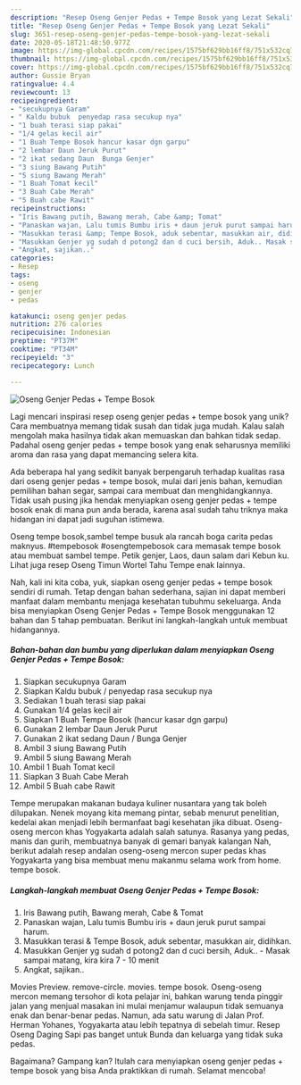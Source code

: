 ```yaml
---
description: "Resep Oseng Genjer Pedas + Tempe Bosok yang Lezat Sekali"
title: "Resep Oseng Genjer Pedas + Tempe Bosok yang Lezat Sekali"
slug: 3651-resep-oseng-genjer-pedas-tempe-bosok-yang-lezat-sekali
date: 2020-05-18T21:48:50.977Z
image: https://img-global.cpcdn.com/recipes/1575bf629bb16ff8/751x532cq70/oseng-genjer-pedas-tempe-bosok-foto-resep-utama.jpg
thumbnail: https://img-global.cpcdn.com/recipes/1575bf629bb16ff8/751x532cq70/oseng-genjer-pedas-tempe-bosok-foto-resep-utama.jpg
cover: https://img-global.cpcdn.com/recipes/1575bf629bb16ff8/751x532cq70/oseng-genjer-pedas-tempe-bosok-foto-resep-utama.jpg
author: Gussie Bryan
ratingvalue: 4.4
reviewcount: 13
recipeingredient:
- "secukupnya Garam"
- " Kaldu bubuk  penyedap rasa secukup nya"
- "1 buah terasi siap pakai"
- "1/4 gelas kecil air"
- "1 Buah Tempe Bosok hancur kasar dgn garpu"
- "2 lembar Daun Jeruk Purut"
- "2 ikat sedang Daun  Bunga Genjer"
- "3 siung Bawang Putih"
- "5 siung Bawang Merah"
- "1 Buah Tomat kecil"
- "3 Buah Cabe Merah"
- "5 Buah cabe Rawit"
recipeinstructions:
- "Iris Bawang putih, Bawang merah, Cabe &amp; Tomat"
- "Panaskan wajan, Lalu tumis Bumbu iris + daun jeruk purut sampai harum."
- "Masukkan terasi &amp; Tempe Bosok, aduk sebentar, masukkan air, didihkan."
- "Masukkan Genjer yg sudah d potong2 dan d cuci bersih, Aduk.. Masak sampai matang, kira kira 7 - 10 menit"
- "Angkat, sajikan.."
categories:
- Resep
tags:
- oseng
- genjer
- pedas

katakunci: oseng genjer pedas 
nutrition: 276 calories
recipecuisine: Indonesian
preptime: "PT37M"
cooktime: "PT34M"
recipeyield: "3"
recipecategory: Lunch

---
```



![Oseng Genjer Pedas + Tempe Bosok](https://img-global.cpcdn.com/recipes/1575bf629bb16ff8/751x532cq70/oseng-genjer-pedas-tempe-bosok-foto-resep-utama.jpg)

Lagi mencari inspirasi resep oseng genjer pedas + tempe bosok yang unik? Cara membuatnya memang tidak susah dan tidak juga mudah. Kalau salah mengolah maka hasilnya tidak akan memuaskan dan bahkan tidak sedap. Padahal oseng genjer pedas + tempe bosok yang enak seharusnya memiliki aroma dan rasa yang dapat memancing selera kita.

Ada beberapa hal yang sedikit banyak berpengaruh terhadap kualitas rasa dari oseng genjer pedas + tempe bosok, mulai dari jenis bahan, kemudian pemilihan bahan segar, sampai cara membuat dan menghidangkannya. Tidak usah pusing jika hendak menyiapkan oseng genjer pedas + tempe bosok enak di mana pun anda berada, karena asal sudah tahu triknya maka hidangan ini dapat jadi suguhan istimewa.

Oseng tempe bosok,sambel tempe busuk ala rancah boga carita pedas maknyus. #tempebosok #osengtempebosok cara memasak tempe bosok atau membuat sambel tempe. Petik genjer, Laos, daun salam dari Kebun ku. Lihat juga resep Oseng Timun Wortel Tahu Tempe enak lainnya.


Nah, kali ini kita coba, yuk, siapkan oseng genjer pedas + tempe bosok sendiri di rumah. Tetap dengan bahan sederhana, sajian ini dapat memberi manfaat dalam membantu menjaga kesehatan tubuhmu sekeluarga. Anda bisa menyiapkan Oseng Genjer Pedas + Tempe Bosok menggunakan 12 bahan dan 5 tahap pembuatan. Berikut ini langkah-langkah untuk membuat hidangannya.

<!--inarticleads1-->

##### Bahan-bahan dan bumbu yang diperlukan dalam menyiapkan Oseng Genjer Pedas + Tempe Bosok:

1. Siapkan secukupnya Garam
1. Siapkan  Kaldu bubuk / penyedap rasa secukup nya
1. Sediakan 1 buah terasi siap pakai
1. Gunakan 1/4 gelas kecil air
1. Siapkan 1 Buah Tempe Bosok (hancur kasar dgn garpu)
1. Gunakan 2 lembar Daun Jeruk Purut
1. Gunakan 2 ikat sedang Daun / Bunga Genjer
1. Ambil 3 siung Bawang Putih
1. Ambil 5 siung Bawang Merah
1. Ambil 1 Buah Tomat kecil
1. Siapkan 3 Buah Cabe Merah
1. Ambil 5 Buah cabe Rawit


Tempe merupakan makanan budaya kuliner nusantara yang tak boleh dilupakan. Nenek moyang kita memang pintar, sebab menurut penelitian, kedelai akan menjadi lebih bermanfaat bagi kesehatan jika dibuat. Oseng-oseng mercon khas Yogyakarta adalah salah satunya. Rasanya yang pedas, manis dan gurih, membuatnya banyak di gemari banyak kalangan Nah, berikut adalah resep andalan oseng-oseng mercon super pedas khas Yogyakarta yang bisa membuat menu makanmu selama work from home. tempe bosok. 

<!--inarticleads2-->

##### Langkah-langkah membuat Oseng Genjer Pedas + Tempe Bosok:

1. Iris Bawang putih, Bawang merah, Cabe &amp; Tomat
1. Panaskan wajan, Lalu tumis Bumbu iris + daun jeruk purut sampai harum.
1. Masukkan terasi &amp; Tempe Bosok, aduk sebentar, masukkan air, didihkan.
1. Masukkan Genjer yg sudah d potong2 dan d cuci bersih, Aduk.. - Masak sampai matang, kira kira 7 - 10 menit
1. Angkat, sajikan..


Movies Preview. remove-circle. movies. tempe bosok. Oseng-oseng mercon memang tersohor di kota pelajar ini, bahkan warung tenda pinggir jalan yang menjual masakan ini mulai menjamur walaupun tidak semuanya enak dan benar-benar pedas. Namun, ada satu warung di Jalan Prof. Herman Yohanes, Yogyakarta atau lebih tepatnya di sebelah timur. Resep Oseng Daging Sapi pas banget untuk Bunda dan keluarga yang tidak suka pedas. 

Bagaimana? Gampang kan? Itulah cara menyiapkan oseng genjer pedas + tempe bosok yang bisa Anda praktikkan di rumah. Selamat mencoba!
